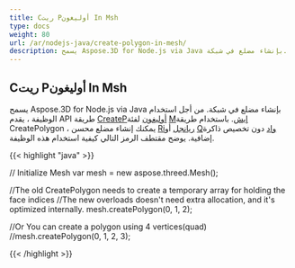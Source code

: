 ```yaml
---
title: Cريت Pأوليغون In Msh
type: docs
weight: 80
url: /ar/nodejs-java/create-polygon-in-mesh/
description: يسمح Aspose.3D for Node.js via Java بإنشاء مضلع في شبكة.
---
```

##  **Cريت Pأوليغون In Msh**
يسمح Aspose.3D for Node.js via Java بإنشاء مضلع في شبكة. من أجل استخدام الوظيفة ، يقدم API طريقة [CreatePأوليغون](https://reference.aspose.com/3d/java/com.aspose.threed/Mesh#createPolygon-int-int-int-) لفئة [Mإيش](https://reference.aspose.com/3d/java/com.aspose.threed/Mesh). باستخدام طريقة CreatePolygon ، يمكنك إنشاء مضلع محسن [Riريانجل](https://reference.aspose.com/3d/java/com.aspose.threed/Mesh#createPolygon-int-int-int-) أو [Qواد](https://reference.aspose.com/3d/java/com.aspose.threed/Mesh#createPolygon-int-int-int-int-) دون تخصيص ذاكرة إضافية. يوضح مقتطف الرمز التالي كيفية استخدام هذه الوظيفة.



{{< highlight "java" >}}

// Initialize Mesh
var mesh = new aspose.threed.Mesh();

//The old CreatePolygon needs to create a temporary array for holding the face indices
//The new overloads doesn't need extra allocation, and it's optimized internally.
mesh.createPolygon(0, 1, 2);

//Or You can create a polygon using 4 vertices(quad)
//mesh.createPolygon(0, 1, 2, 3);

{{< /highlight >}}

